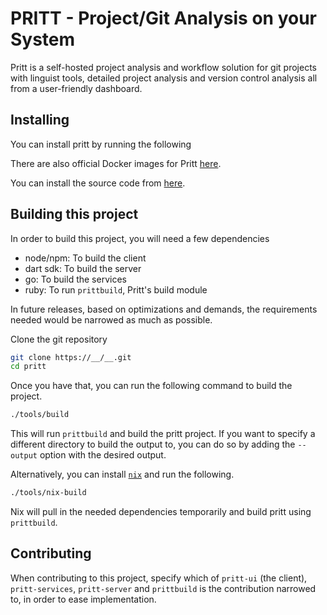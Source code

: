 # PRITT - Project/Git Analysis on your System
Pritt is a self-hosted project analysis and workflow solution for git projects with linguist tools, detailed project analysis and version control analysis all from a user-friendly dashboard.

## Installing
You can install pritt by running the following

There are also official Docker images for Pritt [here]().

You can install the source code from [here]().

## Building this project
In order to build this project, you will need a few dependencies
- node/npm: To build the client 
- dart sdk: To build the server
- go: To build the services
- ruby: To run `prittbuild`, Pritt's build module

In future releases, based on optimizations and demands, the requirements needed would be narrowed as much as possible.

Clone the git repository
```bash
git clone https://__/__.git
cd pritt
```
Once you have that, you can run the following command to build the project. 
```bash
./tools/build
```

This will run `prittbuild` and build the pritt project. If you want to specify a different directory to build the output to, you can do so by adding the `--output` option with the desired output.

Alternatively, you can install [`nix`](https://nixos.org/) and run the following. 
```bash
./tools/nix-build
```

Nix will pull in the needed dependencies temporarily and build pritt using `prittbuild`.

## Contributing
When contributing to this project, specify which of `pritt-ui` (the client), `pritt-services`, `pritt-server` and `prittbuild` is the contribution narrowed to, in order to ease implementation.